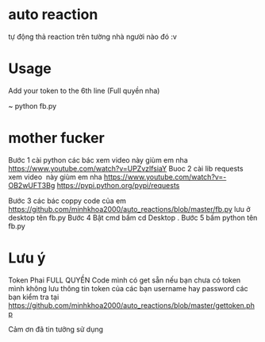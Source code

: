 # auto reaction
tự động thả reaction trên tường nhà người nào đó :v

# Usage
Add your token to the 6th line (Full quyền nha)

~ python fb.py

# mother fucker

Bước 1 cài python các bác xem video này giùm em nha https://www.youtube.com/watch?v=UPZvzlfsiaY
Buoc 2 cài lib requests xem video  này giùm em nha https://www.youtube.com/watch?v=-OB2wUFT3Bg https://pypi.python.org/pypi/requests

Bước 3 các bác coppy code của em https://github.com/minhkhoa2000/auto_reactions/blob/master/fb.py
        lưu ở desktop tên fb.py 
Bước 4 Bật cmd bấm cd Desktop .
Bước 5 bấm python tên fb.py


# Lưu ý 
Token Phai FULL QUYỀN Code mình có get sẵn nếu bạn chưa có token 
mình không lưu thông tin token của các bạn username hay password các bạn kiểm tra tại https://github.com/minhkhoa2000/auto_reactions/blob/master/gettoken.php

Cảm ơn đã tin tưởng sử dụng 
